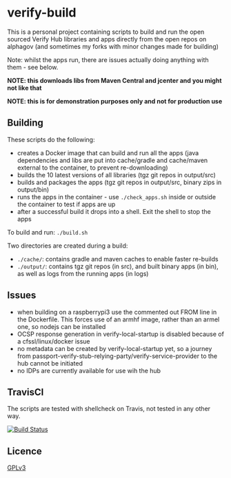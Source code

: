 # verify-build

This is a personal project containing scripts to build and run the open sourced Verify Hub libraries and apps directly from the open repos on alphagov (and sometimes my forks with minor changes made for building)

Note: whilst the apps run, there are issues actually doing anything with them - see below.

**NOTE: this downloads libs from Maven Central and jcenter and you might not like that**

**NOTE: this is for demonstration purposes only and not for production use**

## Building

These scripts do the following:

* creates a Docker image that can build and run all the apps (java dependencies and libs are put into cache/gradle and cache/maven external to the container, to prevent re-downloading)
* builds the 10 latest versions of all libraries (tgz git repos in output/src)
* builds and packages the apps (tgz git repos in output/src, binary zips in output/bin)
* runs the apps in the container - use `./check_apps.sh` inside or outside the container to test if apps are up
* after a successful build it drops into a shell.  Exit the shell to stop the apps

To build and run: `./build.sh`

Two directories are created during a build:

* `./cache/`: contains gradle and maven caches to enable faster re-builds
* `./output/`: contains tgz git repos (in src), and built binary apps (in bin), as well as logs from the running apps (in logs)

## Issues

* when building on a raspberrypi3 use the commented out FROM line in the Dockerfile.  This forces use of an armhf image, rather than an armel one, so nodejs can be installed
* OCSP response generation in verify-local-startup is disabled because of a cfssl/linux/docker issue
* no metadata can be created by verify-local-startup yet, so a journey from passport-verify-stub-relying-party/verify-service-provider to the hub cannot be initiated
* no IDPs are currently available for use wih the hub

## TravisCI

The scripts are tested with shellcheck on Travis, not tested in any other way. 

[![Build Status](https://travis-ci.org/willp-bl/verify-build.svg?branch=master)](https://travis-ci.org/willp-bl/verify-build)

## Licence

[GPLv3](LICENSE)